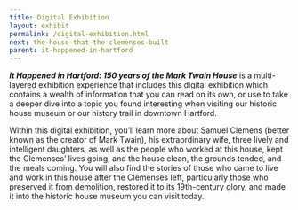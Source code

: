 ```yaml
---
title: Digital Exhibition
layout: exhibit
permalink: /digital-exhibition.html
next: the-house-that-the-clemenses-built
parent: it-happened-in-hartford
---
```


_**It Happened in Hartford: 150 years of the Mark Twain House**_ is a multi-layered exhibition experience that includes this digital exhibition which contains a wealth of information that you can read on its own, or use to take a deeper dive into a topic you found interesting when visiting our historic house museum or our history trail in downtown Hartford.

Within this digital exhibition, you’ll learn more about Samuel Clemens (better known as the creator of Mark Twain), his extraordinary wife, three lively and intelligent daughters, as well as the people who worked at this house, kept the Clemenses’ lives going, and the house clean, the grounds tended, and the meals coming. You will also find the stories of those who came to live and work in this house after the Clemenses left, particularly those who preserved it from demolition, restored it to its 19th-century glory, and made it into the historic house museum you can visit today. 

